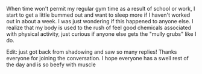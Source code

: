 When time won't permit my regular gym time as a result of school or work, I start to get a little bummed out and want to sleep more if I haven't worked out in about a week. I was just wondering if this happened to anyone else. I realize that my body is used to the rush of feel good chemicals associated with physical activity, just curious if anyone else gets the "mully grubs" like I do.

Edit: just got back from shadowing and saw so many replies! Thanks everyone for joining the conversation. I hope everyone has a swell rest of the day and is so beefy with muscle 